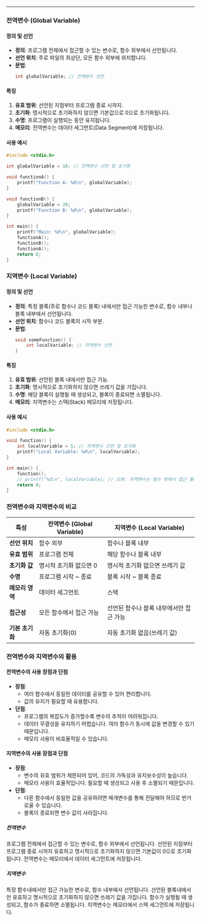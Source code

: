 
---
### 전역변수 (Global Variable)

#### 정의 및 선언
- **정의**: 프로그램 전체에서 접근할 수 있는 변수로, 함수 외부에서 선언됩니다.
- **선언 위치**: 주로 파일의 최상단, 모든 함수 외부에 위치합니다.
- **문법**:
  ```c
  int globalVariable; // 전역변수 선언
  ```

#### 특징
1. **유효 범위**: 선언된 지점부터 프로그램 종료 시까지.
2. **초기화**: 명시적으로 초기화하지 않으면 기본값으로 0으로 초기화됩니다.
3. **수명**: 프로그램이 실행되는 동안 유지됩니다.
4. **메모리**: 전역변수는 데이터 세그먼트(Data Segment)에 저장됩니다.

#### 사용 예시
```c
#include <stdio.h>

int globalVariable = 10; // 전역변수 선언 및 초기화

void functionA() {
    printf("Function A: %d\n", globalVariable);
}

void functionB() {
    globalVariable = 20;
    printf("Function B: %d\n", globalVariable);
}

int main() {
    printf("Main: %d\n", globalVariable);
    functionA();
    functionB();
    functionA();
    return 0;
}
```

### 지역변수 (Local Variable)

#### 정의 및 선언
- **정의**: 특정 블록(주로 함수나 코드 블록) 내에서만 접근 가능한 변수로, 함수 내부나 블록 내부에서 선언됩니다.
- **선언 위치**: 함수나 코드 블록의 시작 부분.
- **문법**:
  ```c
  void someFunction() {
      int localVariable; // 지역변수 선언
  }
  ```

#### 특징
1. **유효 범위**: 선언된 블록 내에서만 접근 가능.
2. **초기화**: 명시적으로 초기화하지 않으면 쓰레기 값을 가집니다.
3. **수명**: 해당 블록이 실행될 때 생성되고, 블록이 종료되면 소멸됩니다.
4. **메모리**: 지역변수는 스택(Stack) 메모리에 저장됩니다.

#### 사용 예시
```c
#include <stdio.h>

void function() {
    int localVariable = 5; // 지역변수 선언 및 초기화
    printf("Local Variable: %d\n", localVariable);
}

int main() {
    function();
    // printf("%d\n", localVariable); // 오류: 지역변수는 함수 밖에서 접근 불가
    return 0;
}
```

### 전역변수와 지역변수의 비교

| 특성                 | 전역변수 (Global Variable)       | 지역변수 (Local Variable)          |
|----------------------|----------------------------------|------------------------------------|
| **선언 위치**        | 함수 외부                        | 함수나 블록 내부                  |
| **유효 범위**        | 프로그램 전체                    | 해당 함수나 블록 내부             |
| **초기화 값**        | 명시적 초기화 없으면 0           | 명시적 초기화 없으면 쓰레기 값    |
| **수명**             | 프로그램 시작 ~ 종료             | 블록 시작 ~ 블록 종료             |
| **메모리 영역**      | 데이터 세그먼트                  | 스택                               |
| **접근성**           | 모든 함수에서 접근 가능          | 선언된 함수나 블록 내부에서만 접근 가능 |
| **기본 초기화**      | 자동 초기화(0)                   | 자동 초기화 없음(쓰레기 값)        |

### 전역변수와 지역변수의 활용

#### 전역변수의 사용 장점과 단점
- **장점**:
  - 여러 함수에서 동일한 데이터를 공유할 수 있어 편리합니다.
  - 값의 유지가 필요할 때 유용합니다.
- **단점**:
  - 프로그램의 복잡도가 증가할수록 변수의 추적이 어려워집니다.
  - 데이터 무결성을 유지하기 어렵습니다. 여러 함수가 동시에 값을 변경할 수 있기 때문입니다.
  - 메모리 사용이 비효율적일 수 있습니다.

#### 지역변수의 사용 장점과 단점
- **장점**:
  - 변수의 유효 범위가 제한되어 있어, 코드의 가독성과 유지보수성이 높습니다.
  - 메모리 사용이 효율적입니다. 필요할 때 생성되고 사용 후 소멸되기 때문입니다.
- **단점**:
  - 다른 함수에서 동일한 값을 공유하려면 매개변수를 통해 전달해야 하므로 번거로울 수 있습니다.
  - 블록이 종료되면 변수 값이 사라집니다.

##### 전역변수
프로그램 전체에서 접근할 수 있는 변수로, 함수 외부에서 선언됩니다.
선언된 지점부터 프로그램 종료 시까지 유효하고 명시적으로 초기화하지 않으면 기본값이 0으로 초기화 됩니다. 전역변수는 메모리에서 데이터 세그먼트에 저장됩니다.

##### 지역변수
특정 함수내에서만 접근 가능한 변수로, 함수 내부에서 선언됩니다.
선언된 블록내에서만 유효하고 명시적으로 초기화하지 않으면 쓰레기 값을 가집니다.
함수가 실행될 때 생성되고, 함수가 종료하면 소멸됩니다.
지역변수는 메모리에서 스택 세그먼트에 저장됩니다.